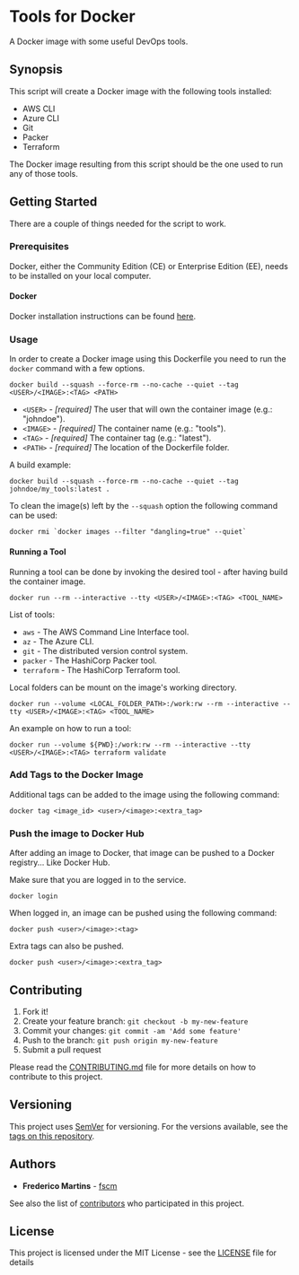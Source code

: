 # Tools for Docker

A Docker image with some useful DevOps tools.

## Synopsis

This script will create a Docker image with the following tools installed:

- AWS CLI
- Azure CLI
- Git
- Packer
- Terraform

The Docker image resulting from this script should be the one used to run any
of those tools.

## Getting Started

There are a couple of things needed for the script to work.

### Prerequisites

Docker, either the Community Edition (CE) or Enterprise Edition (EE), needs to
be installed on your local computer.

#### Docker

Docker installation instructions can be found
[here](https://docs.docker.com/install/).

### Usage

In order to create a Docker image using this Dockerfile you need to run the
`docker` command with a few options.

```
docker build --squash --force-rm --no-cache --quiet --tag <USER>/<IMAGE>:<TAG> <PATH>
```

* `<USER>` - *[required]* The user that will own the container image (e.g.: "johndoe").
* `<IMAGE>` - *[required]* The container name (e.g.: "tools").
* `<TAG>` - *[required]* The container tag (e.g.: "latest").
* `<PATH>` - *[required]* The location of the Dockerfile folder.

A build example:

```
docker build --squash --force-rm --no-cache --quiet --tag johndoe/my_tools:latest .
```

To clean the _<none>_ image(s) left by the `--squash` option the following
command can be used:

```
docker rmi `docker images --filter "dangling=true" --quiet`
```

#### Running a Tool

Running a tool can be done by invoking the desired tool - after having build
the container image.

```
docker run --rm --interactive --tty <USER>/<IMAGE>:<TAG> <TOOL_NAME>
```

List of tools:
* `aws` - The AWS Command Line Interface tool.
* `az` - The Azure CLI.
* `git` - The distributed version control system.
* `packer` - The HashiCorp Packer tool.
* `terraform` - The HashiCorp Terraform tool.

Local folders can be mount on the image's working directory.

```
docker run --volume <LOCAL_FOLDER_PATH>:/work:rw --rm --interactive --tty <USER>/<IMAGE>:<TAG> <TOOL_NAME>
```

An example on how to run a tool:

```
docker run --volume ${PWD}:/work:rw --rm --interactive --tty <USER>/<IMAGE>:<TAG> terraform validate
```

### Add Tags to the Docker Image

Additional tags can be added to the image using the following command:

```
docker tag <image_id> <user>/<image>:<extra_tag>
```

### Push the image to Docker Hub

After adding an image to Docker, that image can be pushed to a Docker
registry... Like Docker Hub.

Make sure that you are logged in to the service.

```
docker login
```

When logged in, an image can be pushed using the following command:

```
docker push <user>/<image>:<tag>
```

Extra tags can also be pushed.

```
docker push <user>/<image>:<extra_tag>
```

## Contributing

1. Fork it!
2. Create your feature branch: `git checkout -b my-new-feature`
3. Commit your changes: `git commit -am 'Add some feature'`
4. Push to the branch: `git push origin my-new-feature`
5. Submit a pull request

Please read the [CONTRIBUTING.md](CONTRIBUTING.md) file for more details on how
to contribute to this project.

## Versioning

This project uses [SemVer](http://semver.org/) for versioning. For the versions
available, see the [tags on this repository](https://github.com/fscm/docker-tools/tags).

## Authors

* **Frederico Martins** - [fscm](https://github.com/fscm)

See also the list of [contributors](https://github.com/fscm/docker-tools/contributors)
who participated in this project.

## License

This project is licensed under the MIT License - see the [LICENSE](LICENSE)
file for details
